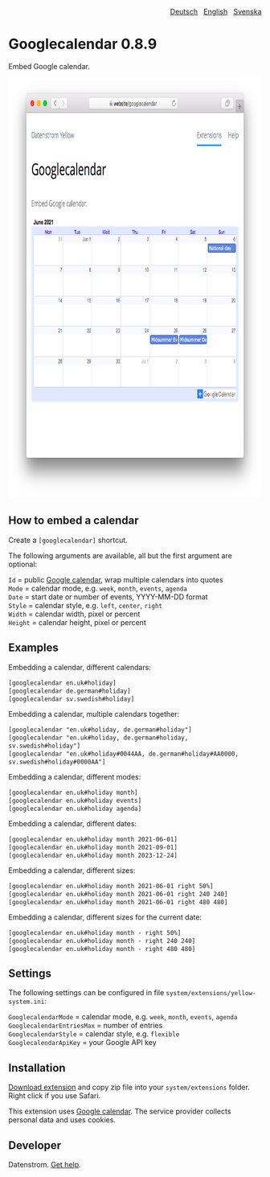 <p align="right"><a href="README-de.md">Deutsch</a> &nbsp; <a href="README.md">English</a> &nbsp; <a href="README-sv.md">Svenska</a></p>

# Googlecalendar 0.8.9

Embed Google calendar.

<p align="center"><img src="googlecalendar-screenshot.png?raw=true" width="795" height="836" alt="Screenshot"></p>

## How to embed a calendar

Create a `[googlecalendar]` shortcut.

The following arguments are available, all but the first argument are optional:

`Id` = public [Google calendar](https://calendar.google.com/), wrap multiple calendars into quotes  
`Mode` = calendar mode, e.g. `week`, `month`, `events`, `agenda`  
`Date` = start date or number of events, YYYY-MM-DD format  
`Style` = calendar style, e.g. `left`, `center`, `right`  
`Width` = calendar width, pixel or percent  
`Height` = calendar height, pixel or percent  

## Examples

Embedding a calendar, different calendars:

    [googlecalendar en.uk#holiday]
    [googlecalendar de.german#holiday]
    [googlecalendar sv.swedish#holiday]

Embedding a calendar, multiple calendars together:

    [googlecalendar "en.uk#holiday, de.german#holiday"]
    [googlecalendar "en.uk#holiday, de.german#holiday, sv.swedish#holiday"]
    [googlecalendar "en.uk#holiday#0044AA, de.german#holiday#AA0000, sv.swedish#holiday#0000AA"]

Embedding a calendar, different modes:

    [googlecalendar en.uk#holiday month]
    [googlecalendar en.uk#holiday events]
    [googlecalendar en.uk#holiday agenda]

Embedding a calendar, different dates:

    [googlecalendar en.uk#holiday month 2021-06-01]
    [googlecalendar en.uk#holiday month 2021-09-01]
    [googlecalendar en.uk#holiday month 2023-12-24]

Embedding a calendar, different sizes:

    [googlecalendar en.uk#holiday month 2021-06-01 right 50%]
    [googlecalendar en.uk#holiday month 2021-06-01 right 240 240]
    [googlecalendar en.uk#holiday month 2021-06-01 right 480 480]

Embedding a calendar, different sizes for the current date:

    [googlecalendar en.uk#holiday month - right 50%]
    [googlecalendar en.uk#holiday month - right 240 240]
    [googlecalendar en.uk#holiday month - right 480 480]

## Settings

The following settings can be configured in file `system/extensions/yellow-system.ini`:

`GooglecalendarMode` = calendar mode, e.g. `week`, `month`, `events`, `agenda`  
`GooglecalendarEntriesMax` = number of entries  
`GooglecalendarStyle` = calendar style, e.g. `flexible`  
`GooglecalendarApiKey` = your Google API key  

## Installation

[Download extension](https://github.com/datenstrom/yellow-extensions/raw/master/zip/googlecalendar.zip) and copy zip file into your `system/extensions` folder. Right click if you use Safari.

This extension uses [Google calendar](https://calendar.google.com/). The service provider collects personal data and uses cookies.

## Developer

Datenstrom. [Get help](https://datenstrom.se/yellow/help/).
